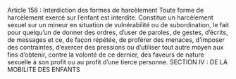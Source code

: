 Article 158 : Interdiction des formes de harcèlement
Toute forme de harcèlement exercé sur l’enfant est interdite.
Constitue un harcèlement sexuel sur un mineur en situation de vulnérabilité ou de subordination, le fait pour quelqu’un de donner des ordres, d’user de paroles, de gestes, d’écrits, de messages et ce, de façon répétée, de proférer des menaces, d’imposer des contraintes, d’exercer des pressions ou d’utiliser tout autre moyen aux fins d’obtenir, contre la volonté de ce dernier, des faveurs de nature sexuelle à son profit ou au profit d’une tierce personne.
SECTION IV : DE LA MOBILITE DES ENFANTS
